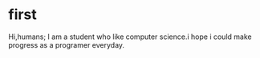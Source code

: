 # first
Hi,humans;
I am a student who like computer science.i hope i could make progress as a programer everyday.
